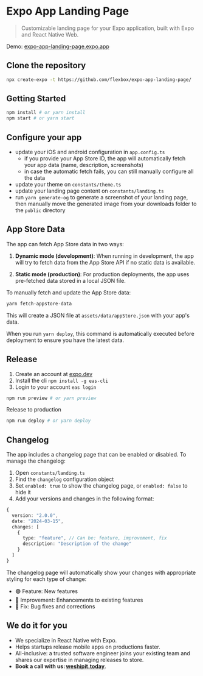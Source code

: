 # Expo App Landing Page

> Customizable landing page for your Expo application, built with Expo and React Native Web.

Demo: [expo-app-landing-page.expo.app](https://expo-app-landing-page.expo.app/)

## Clone the repository

```bash
npx create-expo -t https://github.com/flexbox/expo-app-landing-page/
```

## Getting Started

```bash
npm install # or yarn install
npm start # or yarn start
```

## Configure your app

- update your iOS and android configuration in `app.config.ts`
  - if you provide your App Store ID, the app will automatically fetch your app data (name, description, screenshots)
  - in case the automatic fetch fails, you can still manually configure all the data
- update your theme on `constants/theme.ts`
- update your landing page content on `constants/landing.ts`
- run `yarn generate-og` to generate a screenshot of your landing page, then manually move the generated image from your downloads folder to the `public` directory

## App Store Data

The app can fetch App Store data in two ways:

1. **Dynamic mode (development)**: When running in development, the app will try to fetch data from the App Store API if no static data is available.

2. **Static mode (production)**: For production deployments, the app uses pre-fetched data stored in a local JSON file.

To manually fetch and update the App Store data:

```bash
yarn fetch-appstore-data
```

This will create a JSON file at `assets/data/appStore.json` with your app's data.

When you run `yarn deploy`, this command is automatically executed before deployment to ensure you have the latest data.

## Release

1. Create an account at [expo.dev](https://expo.dev)
2. Install the cli `npm install -g eas-cli`
3. Login to your account `eas login`

```bash
npm run preview # or yarn preview
```

Release to production

```bash
npm run deploy # or yarn deploy
```

## Changelog

The app includes a changelog page that can be enabled or disabled. To manage the changelog:

1. Open `constants/landing.ts`
2. Find the `changelog` configuration object
3. Set `enabled: true` to show the changelog page, or `enabled: false` to hide it
4. Add your versions and changes in the following format:

```typescript
{
  version: "2.0.0",
  date: "2024-03-15",
  changes: [
    {
      type: "feature", // Can be: feature, improvement, fix
      description: "Description of the change"
    }
  ]
}
```

The changelog page will automatically show your changes with appropriate styling for each type of change:

- 🟣 Feature: New features
- 🔵 Improvement: Enhancements to existing features
- 🔴 Fix: Bug fixes and corrections

## We do it for you

- We specialize in React Native with Expo.
- Helps startups release mobile apps on productions faster.
- All-inclusive: a trusted software engineer joins your existing team and shares our expertise in managing releases to store.
- **Book a call with us: [weshipit.today](https://weshipit.today/)**.